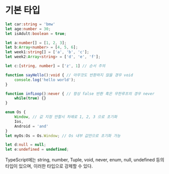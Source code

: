 # 기본 타입
```typescript
let car:string = 'bmw'
let age:number = 30;
let isAdult:boolean = true;

let a:number[] = [1, 2, 3];
let b:Array<number> = [4, 5, 6];
let week1:string[] = ['a', 'b', 'c'];
let week2:Array<string> = ['d', 'e', 'f'];

let c:[string, number] = ['z', 1] // 순서 주의

function sayHello():void { // 아무것도 반환하지 않을 경우 void
    console.log('hello world');
}

function infLoop():never { // 항상 false 반환 혹은 무한루프의 경우 never
    while(true) {}
}

enum Os {
    Window, // 값 지정 안할시 차례로 1, 2, 3 으로 초기화
    Ios,
    Android = 'and'
}
let myOs:Os = Os.Window; // Os 내부 값만으로 초기화 가능

let d:null = null;
let e:undefined = undefined;
```
TypeScript에는 string, number, Tuple, void, never, enum, null, undefined 등의 타입이 있으며, 이러한 타입으로 강제할 수 있다.